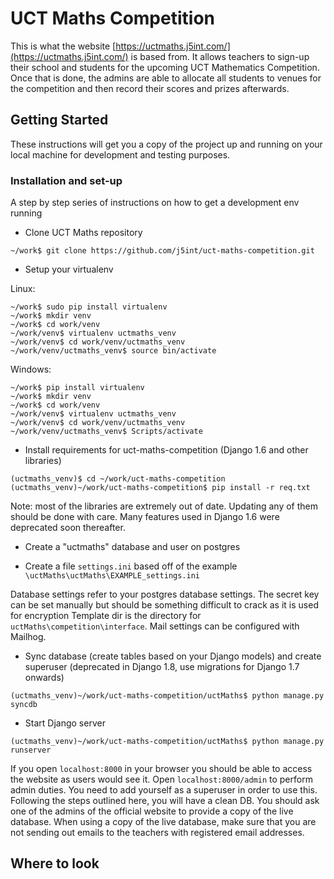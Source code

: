 # UCT Maths Competition

This is what the website [https://uctmaths.j5int.com/](https://uctmaths.j5int.com/) is based from. It allows teachers to sign-up their school and students for the upcoming UCT Mathematics Competition. Once that is done, the admins are able to allocate all students to venues for the competition and then record their scores and prizes afterwards.

## Getting Started

These instructions will get you a copy of the project up and running on your local machine for development and testing purposes. 

### Installation and set-up

A step by step series of instructions on how to get a development env running

* Clone UCT Maths repository

```
~/work$ git clone https://github.com/j5int/uct-maths-competition.git
```

* Setup your virtualenv

Linux:
```
~/work$ sudo pip install virtualenv
~/work$ mkdir venv
~/work$ cd work/venv
~/work/venv$ virtualenv uctmaths_venv
~/work/venv$ cd work/venv/uctmaths_venv
~/work/venv/uctmaths_venv$ source bin/activate
```

Windows:
```
~/work$ pip install virtualenv
~/work$ mkdir venv
~/work$ cd work/venv
~/work/venv$ virtualenv uctmaths_venv
~/work/venv$ cd work/venv/uctmaths_venv
~/work/venv/uctmaths_venv$ Scripts/activate
```

* Install requirements for uct-maths-competition (Django 1.6 and other libraries)

```
(uctmaths_venv)$ cd ~/work/uct-maths-competition
(uctmaths_venv)~/work/uct-maths-competition$ pip install -r req.txt 
```

Note: most of the libraries are extremely out of date. Updating any of them should be done with care. Many features used in Django 1.6 were deprecated soon thereafter.


* Create a "uctmaths" database and user on postgres

* Create a file `settings.ini` based off of the example `\uctMaths\uctMaths\EXAMPLE_settings.ini`

Database settings refer to your postgres database settings.
The secret key can be set manually but should be something difficult to crack as it is used for encryption
Template dir is the directory for `uctMaths\competition\interface`.
Mail settings can be configured with Mailhog.


* Sync database (create tables based on your Django models) and create superuser (deprecated in Django 1.8, use migrations for Django 1.7 onwards)

```
(uctmaths_venv)~/work/uct-maths-competition/uctMaths$ python manage.py syncdb
```

* Start Django server

```
(uctmaths_venv)~/work/uct-maths-competition/uctMaths$ python manage.py runserver
```

If you open `localhost:8000` in your browser you should be able to access the website as users would see it. Open `localhost:8000/admin` to perform admin duties. You need to add yourself as a superuser in order to use this. Following the steps outlined here, you will have a clean DB. You should ask one of the admins of the official website to provide a copy of the live database. When using a copy of the live database, make sure that you are not sending out emails to the teachers with registered email addresses. 


## Where to look

